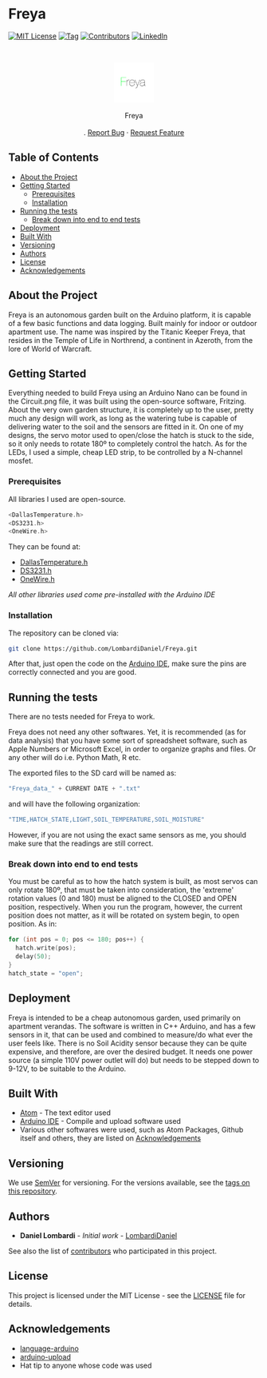 # Freya

[![MIT License](https://img.shields.io/github/license/LombardiDaniel/Freya.svg?style=flat-square)](LICENSE)
[![Tag](https://img.shields.io/github/tag/LombardiDaniel/Freya.svg?style=flat-square)](https://github.com/LombardiDaniel/Freya/tags)
[![Contributors](https://img.shields.io/github/contributors/LombardiDaniel/Freya.svg?style=flat-square)](https://github.com/LombardiDaniel/Freya/graphs/contributors)
[![LinkedIn](https://camo.githubusercontent.com/c456ce1e22c379a6ff198bbb3a2d96f24fc94408/68747470733a2f2f696d672e736869656c64732e696f2f62616467652f2d4c696e6b6564496e2d626c61636b2e7376673f7374796c653d666c61742d737175617265266c6f676f3d6c696e6b6564696e26636f6c6f72423d353535)](https://www.linkedin.com/in/daniel-lombardi-de-oliveira-95b372147/)

<br />
<p align="center">
  <a href="https://github.com/LombardiDaniel/Freya/">
    <img src="LOGO.jpg" alt="Logo" width="80" height="80">
  </a>

  <p align="center">
    Freya
    <br />
    <br />
    .
    <a href="https://github.com/LombardiDaniel/Freya/issues">Report Bug</a>
    ·
    <a href="https://github.com/LombardiDaniel/Freya/issues">Request Feature</a>
  </p>
</p>


## Table of Contents

* [About the Project](#about-the-project)
* [Getting Started](#getting-started)
  * [Prerequisites](#prerequisites)
  * [Installation](#installation)
* [Running the tests](#running-the-tests)
  * [Break down into end to end tests](#break-down-into-end-to-end-tests)
* [Deployment](#deployment)
* [Built With](#built-with)
* [Versioning](#versioning)
* [Authors](#authors)
* [License](#license)
* [Acknowledgements](#acknowledgements)

## About the Project

Freya is an autonomous garden built on the Arduino platform, it is capable of a few basic functions and data logging. Built mainly for indoor or outdoor apartment use. The name was inspired by the Titanic Keeper Freya, that resides in the Temple of Life in Northrend, a continent in Azeroth, from the lore of World of Warcraft.

## Getting Started

Everything needed to build Freya using an Arduino Nano can be found in the Circuit.png file, it was built using the open-source software, Fritzing.
About the very own garden structure, it is completely up to the user, pretty much any design will work, as long as the watering tube is capable of delivering water to the soil and the sensors are fitted in it.
On one of my designs, the servo motor used to open/close the hatch is stuck to the side, so it only needs to rotate 180º to completely control the hatch. As for the LEDs, I used a simple, cheap LED strip, to be controlled by a N-channel mosfet.

### Prerequisites

All libraries I used are open-source.
```C++
<DallasTemperature.h>
<DS3231.h>
<OneWire.h>
```
They can be found at:

* [DallasTemperature.h](https://github.com/milesburton/Arduino-Temperature-Control-Library)
* [DS3231.h](http://www.rinkydinkelectronics.com/library.php?id=73)
* [OneWire.h](https://github.com/PaulStoffregen/OneWire)

*All other libraries used come pre-installed with the Arduino IDE*

### Installation

The repository can be cloned via:

```sh
git clone https://github.com/LombardiDaniel/Freya.git
```

After that, just open the code on the [Arduino IDE](https://www.arduino.cc/en/main/software), make sure the pins are correctly connected and you are good.

## Running the tests

There are no tests needed for Freya to work.

Freya does not need any other softwares. Yet, it is recommended (as for data analysis) that you have some sort of spreadsheet software, such as Apple Numbers or Microsoft Excel, in order to organize graphs and files. Or any other will do i.e. Python Math, R etc.

The exported files to the SD card will be named as:

```C++
"Freya_data_" + CURRENT DATE + ".txt"
```

and will have the following organization:
```C++
"TIME,HATCH_STATE,LIGHT,SOIL_TEMPERATURE,SOIL_MOISTURE"
```

However, if you are not using the exact same sensors as me, you should make sure that the readings are still correct.

### Break down into end to end tests

You must be careful as to how the hatch system is built, as most servos can only rotate 180º, that must be taken into consideration, the 'extreme' rotation values (0 and 180) must be aligned to the CLOSED and OPEN position, respectively.
When you run the program, however, the current position does not matter, as it will be rotated on system begin, to open position.
As in:

```C++
for (int pos = 0; pos <= 180; pos++) {
  hatch.write(pos);
  delay(50);
}
hatch_state = "open";
```

## Deployment

Freya is intended to be a cheap autonomous garden, used primarily on apartment verandas. The software is written in C++ Arduino, and has a few sensors in it, that can be used and combined to measure/do what ever the user feels like. There is no Soil Acidity sensor because they can be quite expensive, and therefore, are over the desired budget. It needs one power source (a simple 110V power outlet will do) but needs to be stepped down to 9-12V, to be suitable to the Arduino.

## Built With

* [Atom](http://atom.io/) - The text editor used
* [Arduino IDE](https://www.arduino.cc/en/main/software) - Compile and upload software used
* Various other softwares were used, such as Atom Packages, Github itself and others, they are listed on [Acknowledgements](#acknowledgements)

## Versioning

We use [SemVer](http://semver.org/) for versioning. For the versions available, see the [tags on this repository](https://github.com/LombardiDaniel/Freya/).

## Authors

* **Daniel Lombardi** - *Initial work* - [LombardiDaniel](https://github.com/LombardiDaniel)

See also the list of [contributors](https://github.com/LombardiDaniel/Freya/contributors) who participated in this project.

## License

This project is licensed under the MIT License - see the [LICENSE](LICENSE) file for details.

## Acknowledgements

* [language-arduino](https://atom.io/packages/language-arduino)
* [arduino-upload](https://atom.io/packages/arduino-upload)
* Hat tip to anyone whose code was used
